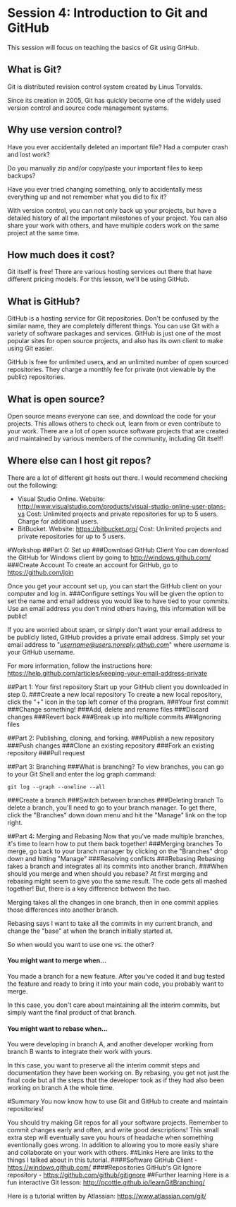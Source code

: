 Session 4: Introduction to Git and GitHub
================================================================

This session will focus on teaching the basics of Git using GitHub.

## What is Git? ##
Git is distributed revision control system created by Linus Torvalds.

Since its creation in 2005, Git has quickly become one of the widely used version control and source code management systems.
## Why use version control?
Have you ever accidentally deleted an important file? Had a computer crash and lost work?

Do you manually zip and/or copy/paste your important files to keep backups?

Have you ever tried changing something, only to accidentally mess everything up and not remember what you did to fix it?

With version control, you can not only back up your projects, but have a detailed history of all the important milestones of your project. You can also share your work with others, and have multiple coders work on the same project at the same time.
## How much does it cost?
Git itself is free! There are various hosting services out there that have different pricing models. For this lesson, we'll be using GitHub.
## What is GitHub?
GitHub is a hosting service for Git repositories. Don't be confused by the similar name, they are completely different things. You can use Git with a variety of software packages and services. GitHub is just one of the most popular sites for open source projects, and also has its own client to make using Git easier.

GitHub is free for unlimited users, and an unlimited number of open sourced repositories. They charge a monthly fee for private (not viewable by the public) repositories.
## What is open source?
Open source means everyone can see, and download the code for your projects. This allows others to check out, learn from or even contribute to your work. There are a lot of open source software projects that are created and maintained by various members of the community, including Git itself!
## Where else can I host git repos?
There are a lot of different git hosts out there. I would recommend checking out the following:
* Visual Studio Online.
  Website: <http://www.visualstudio.com/products/visual-studio-online-user-plans-vs>
  Cost: Unlimited projects and private repositories for up to 5 users. Charge for additional users.
* BitBucket.
  Website: <https://bitbucket.org/>
  Cost: Unlimited projects and private repositories for up to 5 users.

#Workshop
##Part 0: Set up
###Download GitHub Client
You can download the GitHub for Windows client by going to <http://windows.github.com/>
###Create Account
To create an account for GitHub, go to <https://github.com/join>

Once you get your account set up, you can start the GitHub client on your computer and log in.
###Configure settings
You will be given the option to set the name and email address you would like to have tied to your commits. Use an email address you don't mind others having, this information will be public!

If you are worried about spam, or simply don't want your email address to be publicly listed, GitHub provides a private email address. 
Simply set your email address to "*username@users.noreply.github.com*" where *username* is your GitHub username.

For more information, follow the instructions here: <https://help.github.com/articles/keeping-your-email-address-private>


##Part 1: Your first repository
Start up your GitHub client you downloaded in step 0.
###Create a new local repository
To create a new local repository, click the "+" icon in the top left corner of the program.
###Your first commit
###Change something!
###Add, delete and rename files
###Discard changes
###Revert back
###Break up into multiple commits
###Ignoring files

##Part 2: Publishing, cloning, and forking.
###Publish a new repository
###Push changes
###Clone an existing repository
###Fork an existing repository
###Pull request

##Part 3: Branching
###What is branching?
To view branches, you can go to your Git Shell and enter the log graph command:

```
git log --graph --oneline --all
```
###Create a branch
###Switch between branches
###Deleting branch
To delete a branch, you'll need to go to your branch manager. To get there, click the "Branches" down down menu and hit the "Manage" link on the top right.

##Part 4: Merging and Rebasing
Now that you've made multiple branches, it's time to learn how to put them back together!
###Merging branches
To merge, go back to your branch manager by clicking on the "Branches" drop down and hitting "Manage"
###Resolving conflicts
###Rebasing
Rebasing takes a branch and integrates all its commits into another branch.
###When should you merge and when should you rebase?
At first merging and rebasing might seem to give you the same result. The code gets all mashed together! But, there is a key difference between the two.

Merging takes all the changes in one branch, then in one commit applies those differences into another branch.

Rebasing says I want to take all the commits in my current branch, and change the "base" at when the branch initially started at.

So when would you want to use one vs. the other?

#### You might want to merge when...
You made a branch for a new feature. After you've coded it and bug tested the feature and ready to bring it into your main code, you probably want to merge.

In this case, you don't care about maintaining all the interim commits, but simply want the final product of that branch.

#### You might want to rebase when...
You were developing in branch A, and another developer working from branch B wants to integrate their work with yours. 

In this case, you want to preserve all the interim commit steps and documentation they have been working on. By rebasing, you get not just the final code but all the steps that the developer took as if they had also been working on branch A the whole time.

#Summary
You now know how to use Git and GitHub to create and maintain repositories!

You should try making Git repos for all your software projects. Remember to commit changes early and often, and write good descriptions! This small extra step will eventually save you hours of headache when something eventionally goes wrong. In addition to allowing you to more easily share and collaborate on your work with others.
##Links
Here are links to the things I talked about in this tutorial.
####Software
GitHub Client - <https://windows.github.com/>
####Repositories
GitHub's Git Ignore repository - <https://github.com/github/gitignore>
##Further learning
Here is a fun interactive Git lesson: <http://pcottle.github.io/learnGitBranching/>

Here is a tutorial written by Atlassian: <https://www.atlassian.com/git/>